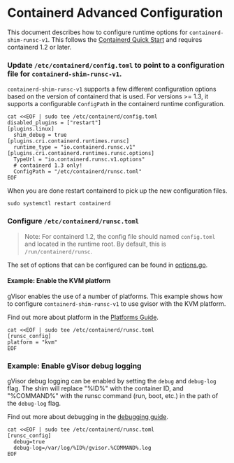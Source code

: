 # Containerd Advanced Configuration

This document describes how to configure runtime options for
`containerd-shim-runsc-v1`. This follows the
[Containerd Quick Start](./quick_start.md) and requires containerd 1.2 or later.

### Update `/etc/containerd/config.toml` to point to a configuration file for `containerd-shim-runsc-v1`.

`containerd-shim-runsc-v1` supports a few different configuration options based
on the version of containerd that is used. For versions >= 1.3, it supports a
configurable `ConfigPath` in the containerd runtime configuration.

```shell
cat <<EOF | sudo tee /etc/containerd/config.toml
disabled_plugins = ["restart"]
[plugins.linux]
  shim_debug = true
[plugins.cri.containerd.runtimes.runsc]
  runtime_type = "io.containerd.runsc.v1"
[plugins.cri.containerd.runtimes.runsc.options]
  TypeUrl = "io.containerd.runsc.v1.options"
  # containerd 1.3 only!
  ConfigPath = "/etc/containerd/runsc.toml"
EOF
```

When you are done restart containerd to pick up the new configuration files.

```shell
sudo systemctl restart containerd
```

### Configure `/etc/containerd/runsc.toml`

> Note: For containerd 1.2, the config file should named `config.toml` and
> located in the runtime root. By default, this is `/run/containerd/runsc`.

The set of options that can be configured can be found in
[options.go](https://github.com/google/gvisor/blob/master/pkg/shim/v2/options/options.go).

#### Example: Enable the KVM platform

gVisor enables the use of a number of platforms. This example shows how to
configure `containerd-shim-runsc-v1` to use gvisor with the KVM platform.

Find out more about platform in the
[Platforms Guide](../../architecture_guide/platforms.md).

```shell
cat <<EOF | sudo tee /etc/containerd/runsc.toml
[runsc_config]
platform = "kvm"
EOF
```

### Example: Enable gVisor debug logging

gVisor debug logging can be enabled by setting the `debug` and `debug-log` flag.
The shim will replace "%ID%" with the container ID, and "%COMMAND%" with the
runsc command (run, boot, etc.) in the path of the `debug-log` flag.

Find out more about debugging in the [debugging guide](../debugging.md).

```shell
cat <<EOF | sudo tee /etc/containerd/runsc.toml
[runsc_config]
  debug=true
  debug-log=/var/log/%ID%/gvisor.%COMMAND%.log
EOF
```
